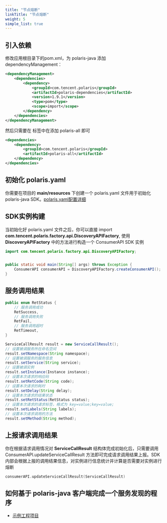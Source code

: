 ```yaml
---
title: "节点熔断"
linkTitle: "节点熔断"
weight: 5
simple_list: true
---
```


## 引入依赖

修改应用根目录下的pom.xml，为 polaris-java 添加 dependencyManagement：

```xml
<dependencyManagement>
    <dependencies>
        <dependency>
            <groupId>com.tencent.polaris</groupId>
            <artifactId>polaris-dependencies</artifactId>
            <version>1.9.1</version>
            <type>pom</type>
            <scope>import</scope>
        </dependency>
    </dependencies>
</dependencyManagement>
```

然后只需要在 **<dependencies></dependencies>** 标签中在添加 polaris-all 即可

```xml
<dependencies>
    <dependency>
        <groupId>com.tencent.polaris</groupId>
        <artifactId>polaris-all</artifactId>
    </dependency>
</dependencies>
```


## 初始化 polaris.yaml

你需要在项目的 **main/resources** 下创建一个 polaris.yaml 文件用于初始化 polaris-java SDK。[polaris.yaml配置详细](https://github.com/polarismesh/polaris-java/blob/main/polaris-common/polaris-config-default/src/main/resources/conf/default-config.yml)


## SDK实例构建

当初始化好 polaris.yaml 文件之后，你可以直接 import **com.tencent.polaris.factory.api.DiscoveryAPIFactory**, 使用 **DiscoveryAPIFactory** 中的方法进行构造一个 ConsumerAPI SDK 实例

```java
import com.tencent.polaris.factory.api.DiscoveryAPIFactory;


public static void main(String[] args) throws Exception {
    ConsumerAPI consumerAPI = DiscoveryAPIFactory.createConsumerAPI();
}
```

## 服务调用结果

```java
public enum RetStatus {
    // 服务调用成功
    RetSuccess,
    // 服务调用失败
    RetFail,
    // 服务调用超时
    RetTimeout,
}

ServiceCallResult result = new ServiceCallResult();
// 设置被调服务所在命名空间
result.setNamespace(String namespace);
// 设置被调服务的服务信息
result.setService(String service);
// 设置被调实例
result.setInstance(Instance instance);
// 设置本次请求的响应码
result.setRetCode(String code);
// 设置本次请求的耗时
result.setDelay(String delay);
// 设置本次请求的结果状态
result.setRetStatus(RetStatus status);
// 设置本次请求的请求标签，格式为 key=value;key=value;
result.setLabels(String labels);
// 设置本次请求调用的方法
result.setMethod(String method);
```

## 上报请求调用结果

你在根据请求调用情况对 **ServiceCallResult** 结构体完成初始化后，只需要调用 ConsumerAPI.updateServiceCallResult 方法即可完成请求调用结果上报。SDK 内部会根据上报的调用结果信息，对实例进行信息统计并计算是否需要对实例进行熔断

```go
consumerAPI.updateServiceCallResult(ServiceCallResult)
```

## 如何基于 polaris-java 客户端完成一个服务发现的程序

- [示例工程项目](https://github.com/polarismesh/polaris-java/tree/main/polaris-examples/circuitbreaker-example)

